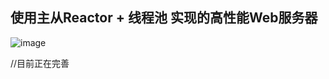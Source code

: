 ## 使用主从Reactor + 线程池 实现的高性能Web服务器
![image](https://github.com/user-attachments/assets/69d2329b-8af8-4158-8293-14597145d416)



//目前正在完善
